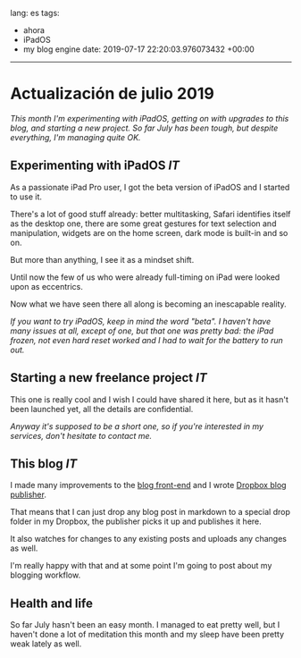 lang: es
tags:
- ahora
- iPadOS
- my blog engine
date: 2019-07-17 22:20:03.976073432 +00:00

---


# Actualización de julio 2019

_This month I'm experimenting with iPadOS, getting on with upgrades to this blog, and starting a new project. So far July has been tough, but despite everything, I'm managing quite OK._

## Experimenting with iPadOS <i class="hashtag">IT</i>

As a passionate iPad Pro user, I got the beta version of iPadOS and I started to use it.

There's a lot of good stuff already: better multitasking, Safari identifies itself as the desktop one, there are some great gestures for text selection and manipulation, widgets are on the home screen, dark mode is built-in and so on.

But more than anything, I see it as a mindset shift.

Until now the few of us who were already full-timing on iPad were looked upon as eccentrics.

Now what we have seen there all along is becoming an inescapable reality.

_If you want to try iPadOS, keep in mind the word "beta". I haven't have many issues at all, except of one, but that one was pretty bad: the iPad frozen, not even hard reset worked and I had to wait for the battery to run out._

## Starting a new freelance project  <i class="hashtag">IT</i>

This one is really cool and I wish I could have shared it here, but as it hasn't been launched yet, all the details are confidential.

_Anyway it's supposed to be a short one, so if you're interested in my services, don't hesitate to contact me._

## This blog <i class="hashtag">IT</i>

I made many improvements to the [blog front-end][gh-blog] and I wrote [Dropbox blog publisher][gh-dropbox-blog-publisher].

That means that I can just drop any blog post in markdown to a special drop folder in my Dropbox, the publisher picks it up and publishes it here.

It also watches for changes to any existing posts and uploads any changes as well.

I'm really happy with that and at some point I'm going to post about my blogging workflow.

## Health and life

So far July hasn't been an easy month. I managed to eat pretty well, but I haven't done a lot of meditation this month and my sleep have been pretty weak lately as well.


[gh-blog]: https://github.com/botanicus/blog
[gh-dropbox-blog-publisher]: https://github.com/botanicus/runners/tree/master/dropbox-blog-publisher
